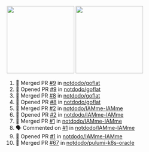 <a href="https://github.com/notdodo"><img src="https://github-readme-stats.vercel.app/api?username=notdodo&count_private=true&theme=dark" height="180" /></a> <a href="https://github.com/notdodo"><img src="https://github-readme-stats.vercel.app/api/top-langs/?username=notdodo&langs_count=8&theme=dark&hide=tex,java,html,css&layout=compact" height="180" /></a>

<!--START_SECTION:activity-->
1. 🎉 Merged PR [#9](https://github.com/notdodo/goflat/pull/9) in [notdodo/goflat](https://github.com/notdodo/goflat)
2. 💪 Opened PR [#9](https://github.com/notdodo/goflat/pull/9) in [notdodo/goflat](https://github.com/notdodo/goflat)
3. 🎉 Merged PR [#8](https://github.com/notdodo/goflat/pull/8) in [notdodo/goflat](https://github.com/notdodo/goflat)
4. 💪 Opened PR [#8](https://github.com/notdodo/goflat/pull/8) in [notdodo/goflat](https://github.com/notdodo/goflat)
5. 🎉 Merged PR [#2](https://github.com/notdodo/IAMme-IAMme/pull/2) in [notdodo/IAMme-IAMme](https://github.com/notdodo/IAMme-IAMme)
6. 💪 Opened PR [#2](https://github.com/notdodo/IAMme-IAMme/pull/2) in [notdodo/IAMme-IAMme](https://github.com/notdodo/IAMme-IAMme)
7. 🎉 Merged PR [#1](https://github.com/notdodo/IAMme-IAMme/pull/1) in [notdodo/IAMme-IAMme](https://github.com/notdodo/IAMme-IAMme)
8. 🗣 Commented on [#1](https://github.com/notdodo/IAMme-IAMme/pull/1#issuecomment-1802661774) in [notdodo/IAMme-IAMme](https://github.com/notdodo/IAMme-IAMme)
9. 💪 Opened PR [#1](https://github.com/notdodo/IAMme-IAMme/pull/1) in [notdodo/IAMme-IAMme](https://github.com/notdodo/IAMme-IAMme)
10. 🎉 Merged PR [#67](https://github.com/notdodo/pulumi-k8s-oracle/pull/67) in [notdodo/pulumi-k8s-oracle](https://github.com/notdodo/pulumi-k8s-oracle)
<!--END_SECTION:activity-->
